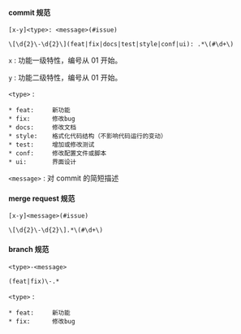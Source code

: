 #### commit 规范

`[x-y]<type>: <message>(#issue)`

`\[\d{2}\-\d{2}\](feat|fix|docs|test|style|conf|ui): .*\(#\d+\)`

`x` : 功能一级特性，编号从 01 开始。

`y` : 功能二级特性，编号从 01 开始。

`<type>` : 

```text
* feat:     新功能
* fix:      修改bug
* docs:     修改文档
* style:    格式化代码结构（不影响代码运行的变动）
* test:     增加或修改测试
* conf:     修改配置文件或脚本
* ui:       界面设计

```

`<message>` : 对 commit 的简短描述

#### merge request 规范

`[x-y]<message>(#issue)`

`\[\d{2}\-\d{2}\].*\(#\d+\)`

#### branch 规范

`<type>-<message>`

`(feat|fix)\-.*`

`<type>` : 

```
* feat:     新功能
* fix:      修改bug

```


